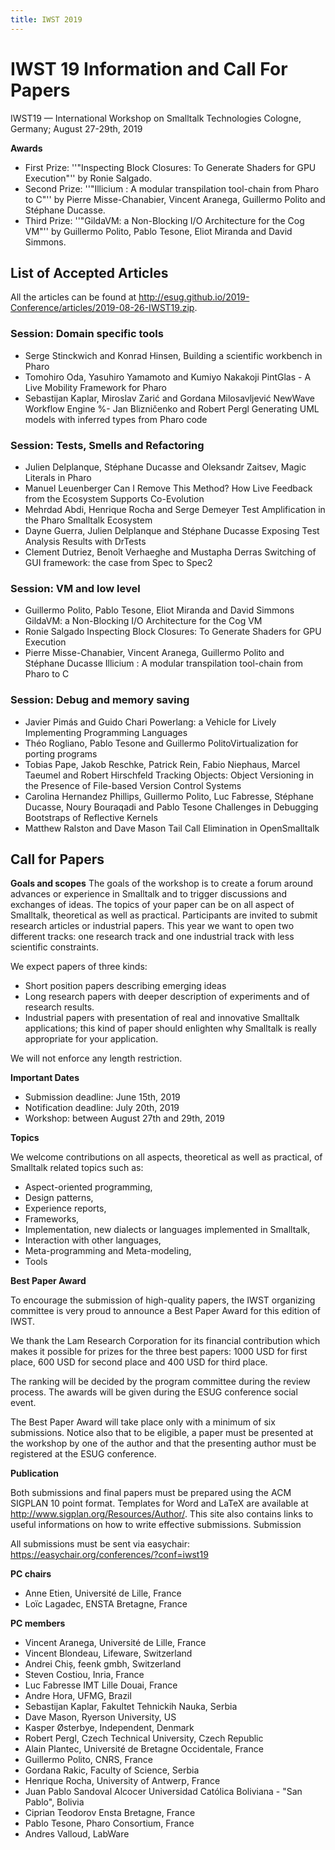 ```yaml
---
title: IWST 2019
---
```


# IWST 19 Information and Call For Papers

IWST19 — International Workshop on Smalltalk Technologies Cologne, Germany; August 27-29th, 2019

**Awards**

- First Prize: ''"Inspecting Block Closures: To Generate Shaders for GPU Execution"'' by Ronie Salgado.
- Second Prize: ''"Illicium : A modular transpilation tool-chain from Pharo to C"'' by Pierre Misse-Chanabier, Vincent Aranega, Guillermo Polito and Stéphane Ducasse.
- Third Prize: ''"GildaVM: a Non-Blocking I/O Architecture for the Cog VM"'' by Guillermo Polito, Pablo Tesone, Eliot Miranda and David Simmons.

## List of Accepted Articles

All the articles can be found at <http://esug.github.io/2019-Conference/articles/2019-08-26-IWST19.zip>.

### Session: Domain specific tools
- Serge Stinckwich and Konrad Hinsen, Building a scientific workbench in Pharo 
- Tomohiro Oda, Yasuhiro Yamamoto and Kumiyo Nakakoji PintGlas - A Live Mobility Framework for Pharo
- Sebastijan Kaplar, Miroslav Zarić and Gordana Milosavljević NewWave Workflow Engine
%- Jan Blizničenko and Robert Pergl Generating UML models with inferred types from Pharo code

### Session: Tests, Smells and Refactoring

- Julien Delplanque, Stéphane Ducasse and Oleksandr Zaitsev, Magic Literals in Pharo     
- Manuel Leuenberger Can I Remove This Method? How Live Feedback from the Ecosystem Supports Co-Evolution
- Mehrdad Abdi, Henrique Rocha and Serge Demeyer Test Amplification in the Pharo Smalltalk Ecosystem 
- Dayne Guerra, Julien Delplanque and Stéphane Ducasse Exposing Test Analysis Results with DrTests   
- Clement Dutriez, Benoît Verhaeghe and Mustapha Derras Switching of GUI framework: the case from Spec to Spec2

### Session: VM and low level
- Guillermo Polito, Pablo Tesone, Eliot Miranda and David Simmons GildaVM: a Non-Blocking I/O Architecture for the Cog VM
- Ronie Salgado Inspecting Block Closures: To Generate Shaders for GPU Execution
- Pierre Misse-Chanabier, Vincent Aranega, Guillermo Polito and Stéphane Ducasse Illicium : A modular transpilation tool-chain from Pharo to C

### Session: Debug and memory saving
- Javier Pimás and Guido Chari Powerlang: a Vehicle for Lively Implementing Programming Languages
- Théo Rogliano, Pablo Tesone and Guillermo PolitoVirtualization for porting programs
- Tobias Pape, Jakob Reschke, Patrick Rein, Fabio Niephaus, Marcel Taeumel and Robert Hirschfeld Tracking Objects: Object Versioning in the Presence of File-based Version Control Systems     
- Carolina Hernandez Phillips, Guillermo Polito, Luc Fabresse, Stéphane Ducasse, Noury Bouraqadi and Pablo Tesone Challenges in Debugging Bootstraps of Reflective Kernels  
- Matthew Ralston and Dave Mason Tail Call Elimination in OpenSmalltalk



## Call for Papers

**Goals and scopes**
The goals of the workshop is to create a forum around advances or experience in Smalltalk and to trigger discussions and exchanges of ideas. The topics of your paper can be on all aspect of Smalltalk, theoretical as well as practical. Participants are invited to submit research articles or industrial papers. This year we want to open two different tracks: one research track and one industrial track with less scientific constraints.

We expect papers of three kinds:

- Short position papers describing emerging ideas
- Long research papers with deeper description of experiments and of research results.
- Industrial papers with presentation of real and innovative Smalltalk applications; this kind of paper should enlighten why Smalltalk is really appropriate for your application.

We will not enforce any length restriction.

**Important Dates**

- Submission deadline: June 15th, 2019
- Notification deadline: July 20th, 2019
- Workshop: between August 27th and 29th, 2019


**Topics**

We welcome contributions on all aspects, theoretical as well as practical, of Smalltalk related topics such as:

- Aspect-oriented programming,
- Design patterns,
- Experience reports,
- Frameworks,
- Implementation, new dialects or languages implemented in Smalltalk,
- Interaction with other languages,
- Meta-programming and Meta-modeling,
- Tools


**Best Paper Award**

To encourage the submission of high-quality papers, the IWST organizing committee is very proud to announce a Best Paper Award for this edition of IWST.

We thank the Lam Research Corporation for its financial contribution which makes it possible for prizes for the three best papers: 1000 USD for first place, 600 USD for second place and 400 USD for third place.

The ranking will be decided by the program committee during the review process. The awards will be given during the ESUG conference social event.

The Best Paper Award will take place only with a minimum of six submissions. Notice also that to be eligible, a paper must be presented at the workshop by one of the author and that the presenting author must be registered at the ESUG conference.


**Publication**

Both submissions and final papers must be prepared using the ACM SIGPLAN 10 point format. Templates for Word and LaTeX are available at <http://www.sigplan.org/Resources/Author/>. This site also contains links to useful informations on how to write effective submissions. Submission

All submissions must be sent via easychair: <https://easychair.org/conferences/?conf=iwst19>


**PC chairs**
- Anne Etien, Université de Lille, France
- Loïc Lagadec, ENSTA Bretagne, France

**PC members**

- Vincent Aranega, Université de Lille, France
- Vincent Blondeau, Lifeware, Switzerland
- Andrei Chiș, feenk gmbh, Switzerland
- Steven Costiou, Inria, France
- Luc Fabresse IMT Lille Douai, France
- Andre Hora, UFMG, Brazil
- Sebastijan Kaplar, Fakultet Tehnickih Nauka, Serbia
- Dave Mason, Ryerson University, US
- Kasper Østerbye, Independent, Denmark
- Robert Pergl, Czech Technical University, Czech Republic
- Alain Plantec, Université de Bretagne Occidentale, France
- Guillermo Polito, CNRS, France
- Gordana Rakic, Faculty of Science, Serbia
- Henrique Rocha, University of Antwerp, France
- Juan Pablo Sandoval Alcocer Universidad Católica Boliviana - "San Pablo", Bolivia
- Ciprian Teodorov Ensta Bretagne, France
- Pablo Tesone, Pharo Consortium, France
- Andres Valloud, LabWare




